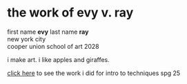 # the work of evy v. ray

first name **evy** last name **ray**  
new york city   
cooper union school of art 2028   

i make art. i like apples and giraffes.   
  
[click here](Portfolio) to see the work i did for intro to techniques spg 25
